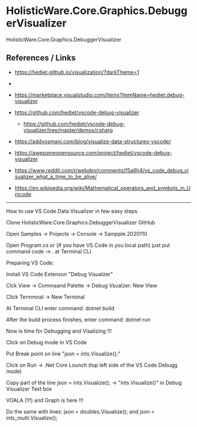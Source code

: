 # HolisticWare.Core.Graphics.DebuggerVisualizer

HolisticWare.Core.Graphics.DebuggerVisualizer

## References / Links

*   https://hediet.github.io/visualization/?darkTheme=1
*   
*   https://marketplace.visualstudio.com/items?itemName=hediet.debug-visualizer

*   https://github.com/hediet/vscode-debug-visualizer

    *   https://github.com/hediet/vscode-debug-visualizer/tree/master/demos/csharp

*   https://addyosmani.com/blog/visualize-data-structures-vscode/

*   https://awesomeopensource.com/project/hediet/vscode-debug-visualizer

*   https://www.reddit.com/r/webdev/comments/f5a6h4/vs_code_debug_visualizer_what_a_time_to_be_alive/

*   https://en.wikipedia.org/wiki/Mathematical_operators_and_symbols_in_Unicode

------------------------------------------------------------------------------------------------------

How to use VS Code Data Visualizer in few easy steps

Clone HolisticWare.Core.Graphics.DebuggerVisualizer GitHub 

Open Samples -> Projects -> Console -> Sampple.2020110

Open Program.cs or (if you have VS Code in you local path) just put command code -n . at Terminal CLI

Preparing VS Code:

Install VS Code Extenson "Debug Visualzer"

Clck View -> Commaand Palette -> Debug Vsualzer: New View

Click Termmnal -> New Terminal

At Terminal CLI enter command: dotnet build

After the build process finishes, enter command: dotnet run

Now is time for Debugging and Visalizing !!!

Click on Debug mode in VS Code

Put Break point on line "json = ints.Visualize();"

Click on Run -> .Net Core Lounch (top left side of the VS Code Debugg mode)

Copy part of the line json = ints.Visualize(); -> "ints.Visualize()" in Debug Visualizer Text box

VOALA (!!!) and Graph is here !!!

Do the same with lines: json = doubles.Visualize(); and json = ints_multi.Visualize();
